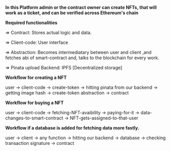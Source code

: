 
**In this Platform admin or the contract owner can create NFTs, that will work as a ticket, and can be verified across Ethereum's chain**

**Required functionalities**

=> Contract: Stores actual logic and data.

=> Client-code: User interface

=> Abstraction: Becomes intermediatary between user and client ,and fetches abi of smart-contract and, talks to the blockchain for every work.

=> Pinata upload Backend: IPFS [Decentralized storage]


**Workflow for creating a NFT**

user -> client-code -> create-token -> hitting pinata from our backend -> getting image hash -> create-token abstraction -> contract

**Workflow for buying a NFT**

user -> client-code -> fetching-NFT-avaibility -> paying-for-it -> data-changes-to-smart-contract -> NFT-gets-assigned-to-that-user

**Workflow if a database is added for fetching data more fastly.**

user -> client -> any function -> hitting our backend -> database -> checking transaction signature -> contract
